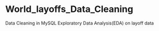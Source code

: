 # World_layoffs_Data_Cleaning
 Data Cleaning in MySQL
 Exploratory Data Analysis(EDA) on layoff data
